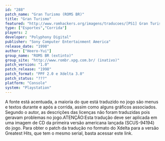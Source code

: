 ```yaml
---
id: "288"
patch_name: "Gran Turismo (ROMS BR)"
title: "Gran Turismo"
featured: "http://www.romhackers.org/imagens/traducoes/[PS1] Gran Turismo - ROMS BR - 1.jpg"
type: ["Esportes","Corrida"]
players: 2
developer: "Polyphony Digital"
publisher: "Sony Computer Entertainment America"
release_date: "1998"
author: ["Heero-Yui"]
group_name: "ROMS BR (extinto)"
group_site: "http://www.rombr.xpg.com.br/ (inativo)"
patch_version: "1.0"
patch_release: "1998"
patch_format: "PPF 2.0 e Xdelta 3.0"
patch_status: "???"
platform: "Console"
system: "Playstation"
---
```


A fonte está acentuada, a maioria do que está traduzido no jogo são menus e textos durante e após a corrida, assim como alguns gráficos associados. Segundo o autor, as descrições das licenças não foram traduzidas pois geravam problemas no jogo.ATENÇÃO:Esta tradução deve ser aplicada em uma imagem de CD da primeira versão americana lançada (SCUS-94194) do jogo. Para obter o patch da tradução no formato do Xdelta para a versão Greatest Hits, que tem o mesmo serial, basta acessar este link.
